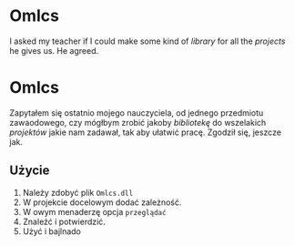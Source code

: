 # Omlcs

I asked my teacher if I could make some kind of *library* for all the *projects* he gives us.
He agreed.

# Omlcs

Zapytałem się ostatnio mojego nauczyciela, od jednego przedmiotu zawaodowego, czy mógłbym zrobić jakoby *bibliotekę* do wszelakich *projektów* jakie nam zadawał, tak aby ułatwić pracę.
Zgodził się, jeszcze jak.

## Użycie

1. Należy zdobyć plik `Omlcs.dll`
2. W projekcie docelowym dodać zależność.
3. W owym menaderzę opcja `przeglądać`
4. Znaleźć i potwierdzić.
5. Użyć i bajlnado
